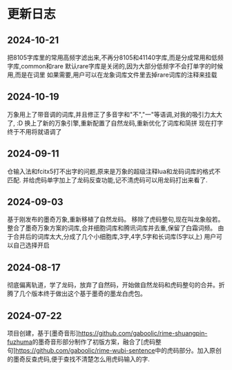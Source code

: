# 更新日志

## 2024-10-21
把8105字库里的常用高频字滤出来,不再分8105和41140字库,而是分成常用和低频字库,common和rare
默认rare字库是关闭的,因为大部分低频字不会打单字的时候用,而是在词里
如果需要,用户可以在龙象词库文件里去掉rare词库的注释来挂载

## 2024-10-19
万象用上了带音调的词库,并且修正了多音字和"不","一"等语调,对我的吸引力太大了, :D
换上了新的万象引擎,重新配置了自然龙码,重新优化了词库和简拼
现在打字终于不用将就语调了

## 2024-09-11
仓输入法和fcitx5打不出字的问题,原来是万象的超级注释lua和龙码词库的格式不匹配.
并给虎码单字加上了龙码反查功能,记不清虎码可以用龙码打出来看了.

## 2024-09-03
基于刚发布的墨奇万象,重新移植了自然龙码。
移除了虎码整句,现在叫龙象般若。
整合了墨奇万象方案的词库,合并细胞词库和腾讯词库并去重,保留了白霜词频。
由于合并后的词库太大,分成了几个小细胞库,3字,4字,5字和长词库(5字以上)
用户可以自己选择开启

## 2024-08-17

彻底偏离轨道，学了龙码，放弃了自然码，开始做自然龙码和虎码整句的合并。折腾了几个版本终于做出这个基于墨奇的墨龙白虎包。

## 2024-07-22

项目创建，基于[墨奇音形]<https://github.com/gaboolic/rime-shuangpin-fuzhuma>的墨奇音形部分制作了初版方案，融合了[虎码整句]<https://github.com/gaboolic/rime-wubi-sentence>中的虎码部分。加入原创的墨奇反查虎码,便于查找不清楚怎么用虎码输入的字.
